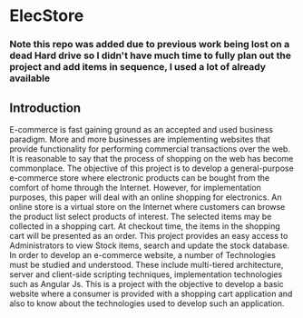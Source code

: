 # ElecStore
### Note this repo was added due to previous work being lost on a dead Hard drive so I didn't have much time to fully plan out the project and add items in sequence, I used a lot of already available

## Introduction 
E-commerce is fast gaining ground as an accepted and used business paradigm. More and more businesses are implementing websites that provide functionality for performing commercial transactions over the web. It is reasonable to say that the process of shopping on the web has become commonplace. The objective of this project is to develop a general-purpose e-commerce store where electronic products can be bought from the comfort of home through the Internet. However, for implementation purposes, this paper will deal with an online shopping for electronics. An online store is a virtual store on the Internet where customers can browse the product list select products of interest. The selected items may be collected in a shopping cart. At checkout time, the items in the shopping cart will be presented as an order. This project provides an easy access to Administrators to view Stock items, search and update the stock database. In order to develop an e-commerce website, a number of Technologies must be studied and understood. These include multi-tiered architecture, server and client-side scripting techniques, implementation technologies such as Angular Js. This is a project with the objective to develop a basic website where a consumer is provided with a shopping cart application and also to know about the technologies used to develop such an application.
